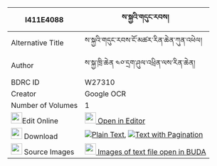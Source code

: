 |I411E4088|ས་སྐྱའི་གདུང་རབས། 
| --- | --- 
|Alternative Title |ས་སྐྱའི་གདུང་རབས་ངོ་མཚར་རིན་ཆེན་ཀུན་འཕེལ།
|Author| ས་སྐྱ་ཁྲི་ཆེན ༤༠་དྲག་ཤུལ་འཕྲིན་ལས་རིན་ཆེན།
|BDRC ID | W27310
|Creator | Google OCR
|Number of Volumes| 1
|<img width="25" src="https://img.icons8.com/color/25/000000/edit-property.png">Edit Online| [<img width="25" src="https://avatars.githubusercontent.com/u/45091458?s=200&v=4"> Open in Editor](http://editor.openpecha.org/I411E4088)
|<img width="25" src="https://img.icons8.com/fluent/48/000000/download-2.png"/>  Download | [![](https://img.icons8.com/color/20/000000/txt.png)Plain Text](https://github.com/Openpecha/I411E4088/releases/download/v1/sakya_i_dungrab_plain_I411E4088.zip), [![](https://img.icons8.com/color/20/000000/txt.png)Text with Pagination](https://github.com/Openpecha/I411E4088/releases/download/v1/sakya_i_dungrab_pages_I411E4088.zip)
|<img width="25" src="https://img.icons8.com/plasticine/100/000000/pictures-folder.png"/>  Source Images | [<img width="25" src="https://library.bdrc.io/icons/BUDA-small.svg"> Images of text file open in BUDA](https://library.bdrc.io/show/bdr:W27310)